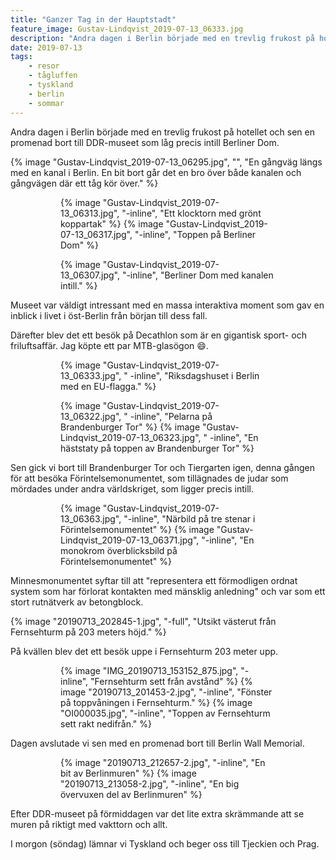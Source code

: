 ```yaml
---
title: "Ganzer Tag in der Hauptstadt"
feature_image: Gustav-Lindqvist_2019-07-13_06333.jpg
description: "Andra dagen i Berlin började med en trevlig frukost på hotellet och sen en promenad bort till DDR-museet som låg precis intill Berliner Dom."
date: 2019-07-13
tags:
    - resor
    - tågluffen
    - tyskland
    - berlin
    - sommar
---
```


Andra dagen i Berlin började med en trevlig frukost på hotellet och sen en promenad bort till DDR-museet som låg precis intill Berliner Dom.

{% image "Gustav-Lindqvist_2019-07-13_06295.jpg", "", "En gångväg längs med en kanal i Berlin. En bit bort går det en bro över både kanalen och gångvägen där ett tåg kör över." %}

<figure class="gallery -wide">
	<figure class="gallery-row">
		{% image "Gustav-Lindqvist_2019-07-13_06313.jpg", "-inline", "Ett klocktorn med grönt koppartak" %}
		{% image "Gustav-Lindqvist_2019-07-13_06317.jpg", "-inline", "Toppen på Berliner Dom" %}
	</figure>
	<figure class="gallery-row">
		{% image "Gustav-Lindqvist_2019-07-13_06307.jpg", "-inline", "Berliner Dom med kanalen intill." %}
	</figure>
</figure>

Museet var väldigt intressant med en massa interaktiva moment som gav en inblick i livet i öst-Berlin från början till dess fall.

Därefter blev det ett besök på Decathlon som är en gigantisk sport- och friluftsaffär. Jag köpte ett par MTB-glasögon 😄.

<figure class="gallery -wide">
	<figure class="gallery-row">
		{% image "Gustav-Lindqvist_2019-07-13_06333.jpg", " -inline", "Riksdagshuset i Berlin med en EU-flagga." %}
	</figure>
	<figure class="gallery-row">
		{% image "Gustav-Lindqvist_2019-07-13_06322.jpg", " -inline", "Pelarna på Brandenburger Tor" %}
		{% image "Gustav-Lindqvist_2019-07-13_06323.jpg", " -inline", "En häststaty på toppen av Brandenburger Tor" %}
	</figure>
</figure>

Sen gick vi bort till Brandenburger Tor och Tiergarten igen, denna gången för att besöka Förintelsemonumentet, som tillägnades de judar som mördades under andra världskriget, som ligger precis intill.

<figure class="gallery -wide">
	<figure class="gallery-row">
		{% image "Gustav-Lindqvist_2019-07-13_06363.jpg", "-inline", "Närbild på tre stenar i Förintelsemonumentet" %}
		{% image "Gustav-Lindqvist_2019-07-13_06371.jpg", "-inline", "En monokrom överblicksbild på Förintelsemonumentet" %}
	</figure>
</figure>

Minnesmonumentet syftar till att "representera ett förmodligen ordnat system som har förlorat kontakten med mänsklig anledning" och var som ett stort rutnätverk av betongblock.

{% image "20190713_202845-1.jpg", "-full", "Utsikt västerut från Fernsehturm på 203 meters höjd." %}

På kvällen blev det ett besök uppe i Fernsehturm 203 meter upp.

<figure class="gallery -wide">
	<figure class="gallery-row">
		{% image "IMG_20190713_153152_875.jpg", "-inline", "Fernsehturm sett från avstånd" %}
		{% image "20190713_201453-2.jpg", "-inline", "Fönster på toppvåningen i Fernsehturm." %}
		{% image "OI000035.jpg", "-inline", "Toppen av Fernsehturm sett rakt nedifrån." %}
	</figure>
</figure>

Dagen avslutade vi sen med en promenad bort till Berlin Wall Memorial.

<figure class="gallery -wide">
	<figure class="gallery-row">
		{% image "20190713_212657-2.jpg", "-inline", "En bit av Berlinmuren" %}
		{% image "20190713_213058-2.jpg", "-inline", "En big övervuxen del av Berlinmuren" %}
	</figure>
</figure>

Efter DDR-museet på förmiddagen var det lite extra skrämmande att se muren på riktigt med vakttorn och allt.

I morgon (söndag) lämnar vi Tyskland och beger oss till Tjeckien och Prag.
